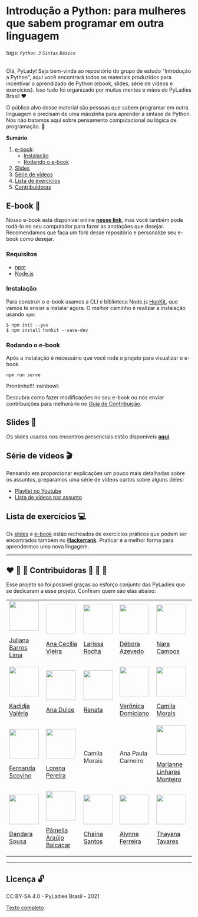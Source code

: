 # Introdução a Python: para mulheres que sabem programar em outra linguagem

###### tags: `Python 3` `Sintax` `Básico`

Olá, PyLady! Seja bem-vinda ao repositório do grupo de estudo "Introdução a Python", aqui você encontrará todos os materiais produzidos para incentivar o aprendizado de Python (ebook, slides, série de vídeos e exercícios). Isso tudo foi organizado por muitas mentes e mãos do PyLadies Brasil :heart:

O público alvo desse material são pessoas que sabem programar em outra linguagem e precisam de uma mãozinha para aprender a sintaxe de Python. Nós não tratamos aqui sobre pensamento computacional ou lógica de programação.
:rocket:

**Sumário**
1. [e-book](#e-book-ledger):
    - [Instalação](#instalação)
    - [Rodando o e-book](#rodando-o-e-book)
2. [Slides](#slides-dvd)
3. [Série de vídeos](#série-de-vídeos-clapper)
4. [Lista de exercícios](#lista-de-exercícios-female-technologist)
5. [Contribuidoras](#heart-orange_heart-yellow_heart-contribuidoras-green_heart-blue_heart-purple_heart)


## E-book :ledger:
Nosso e-book está disponível online **[nesse link](https://introducao-a-python-pyladies-brasil.netlify.app/)**, mas você também pode rodá-lo no seu computador para fazer as anotações que desejar. Recomendamos que faça um fork desse repositório e personalize seu e-book como desejar.

### Requisitos

- [npm](https://www.npmjs.com/get-npm)
- [Node.js](https://nodejs.org/en/)

### Instalação

Para construir o e-book usamos a CLI e biblioteca Node.js [HonKit](https://github.com/honkit/honkit/), que vamos te ensiar a instalar agora. O melhor caminho é realizar a instalação usando `npm`:

```
$ npm init --yes
$ npm install honkit --save-dev
```
### Rodando o e-book

Após a instalação é necessário que você rode o projeto para visualizar o e-book.

```
npm run serve
```

Prontinho!!! :rainbowl:

Descubra como fazer modificações no seu e-book ou nos enviar contribuições para melhorá-lo no [Guia de Contribuição](CONTRIBUITING.md).

## Slides :dvd:

Os slides usados nos encontros presenciais estão disponíveis **[aqui](slides.pdf)**.

## Série de vídeos :clapper:

Pensando em proporcionar explicações um pouco mais detalhadas sobre os assuntos, preparamos uma série de vídeos curtos sobre alguns deles:

- [Playlist no Youtube](https://youtube.com/playlist?list=PL0tfcsij9geHSKlUwYXHaJRaGMRWDyLmW)
- [Lista de vídeos por assunto](serie_youtube.md)

## Lista de exercícios :computer:

Os [slides](slides.pdf) e [e-book](https://introducao-a-python-pyladies-brasil.netlify.app/) estão recheados de exercícios práticos que podem ser encontrados também no **[Hackerrank](https://www.hackerrank.com/introducao-a-python-pyladies-brasil)**. Praticar é a melhor forma para aprendermos uma nova lingagem.

---
## :heart: :orange_heart: :yellow_heart: Contribuidoras :green_heart: :blue_heart: :purple_heart:

Esse projeto só foi possível graças ao esforço conjunto das PyLadies que se dedicaram a esse projeto. Confiram quem são elas abaixo:

<!-- 
Estamos usando uma estrutura de tabela html para listar as contribuidoras desse projeto. Tudo que você precisa fazer é copiar o codigo que temos nas linhas abaixo e fazer as substituições de acordo ;)

Para adicionar uma nova pessoa à lista use as linhas abaixo fazendo os ajustes necessários: 
    1. lembre de inserir o link da foto da lady entre aspas onde está escrito "LINK DA FOTO"
    2. lembre de inserir o link de referência da lady entre aspas onde está escrito "LINK DA LADY"
    3. por fim, lembre de inserir o nome da lady entre aspas onde está escrito NOME DA LADY 
Assim cada lady terá sua fotinha e um link social 


    <td>
        <img src="LINK_DA_FOTO" width="80" height="80" /><br>
        <p><a href="LINK_DA_LADY">NOME_DA_LADY</a></p>
    </td>
-->

<center>
<table>
<tr>
    <td>
        <img src="https://avatars.githubusercontent.com/u/12106738?v=4" width="80" height="80" /><br>
        <p><a href="https://github.com/tiidadavena">Juliana Barros Lima</a></p>
    </td>
    <td>
        <img ssrc="https://avatars.githubusercontent.com/u/30605862?v=4" width="80" height="80" /><br>
        <p><a href="https://github.com/cecivieira">Ana Cecília Vieira</a></p>
    </td>
    <td>
        <img src="https://avatars.githubusercontent.com/u/69212483?v=4" width="80" height="80" /><br>
        <p><a href="https://github.com/Larissa-Rocha">Larissa Rocha</a></p>
    </td>
    <td>
        <img src="https://avatars.githubusercontent.com/u/5026063?v=4" width="80" height="80" /><br>
        <p><a href="https://github.com/deboraazevedo">Débora Azevedo</a></p>
    </td>
    <td>
        <img src="https://avatars.githubusercontent.com/u/63564756?v=4" width="80" height="80" /><br>
        <p><a href="https://github.com/naracampos">Nara Campos</a></p>
    </td>
</tr>
<tr>
    <td>
        <img src="https://avatars.githubusercontent.com/u/62582168?v=4" width="80" height="80" /><br>
        <p><a href="https://github.com/Kadidjah">Kadidja Valéria</a></p>
    </td>
    <td>
        <img src="https://avatars.githubusercontent.com/u/13003907?v=4" width="80" height="80" /><br>
        <p><a href="https://github.com/anadulce">Ana Dulce</a></p>
    </td>
    <td>
        <img src="https://avatars.githubusercontent.com/u/30702989?v=4" width="80" height="80" /><br>
        <p><a href="https://github.com/22renata">Renata</a></p>
    </td>
    <td>
        <img src="https://avatars.githubusercontent.com/u/69085370?v=4" width="80" height="80" /><br>
        <p><a href="https://github.com/vevedomiciano">Verônica Domiciano</a></p>
    </td>
    <td>
        <img src="https://avatars.githubusercontent.com/u/79805515?v=4" width="80" height="80" /><br>
        <p><a href="https://github.com/MoraisCamila91">Camila Morais</a></p>
    </td>    
</tr>
<tr>
    <td>
        <img src="https://avatars.githubusercontent.com/u/20743819?v=4" width="80" height="80" /><br>
        <p><a href="https://github.com/fernandascovino">Fernanda Scovino</a></p>
    </td>
    <td>
        <img src="https://avatars.githubusercontent.com/u/9660774?v=4" width="80" height="80" /><br>
        <p><a href="https://github.com/Lorenaps">Lorena Pereira</a></p>
    </td>
    <td>
        <p>Camila Morais</p>
    </td>
    <td>
        <p>Ana Paula Carneiro</p>
    </td>
    <td>
        <img src="https://avatars.githubusercontent.com/u/8157164?v=4" width="80" height="80" /><br>
        <p><a href="https://github.com/hereismari">Marianne Linhares Monteiro</a></p>
    </td>
</tr>
<tr>
    <td>
        <img src="https://avatars.githubusercontent.com/u/9946227?v=4" width="80" height="80" /><br>
        <p><a href="https://github.com/dandaramcsousa">Dandara Sousa</a></p>
    </td>
    <td>
        <img src="https://avatars.githubusercontent.com/u/34974649?v=4" width="80" height="80" /><br>
        <p><a href="https://github.com/pamellabiotec">Pâmella Araújo Balcaçar</a></p>
    </td>
    <td>
        <img src="https://avatars.githubusercontent.com/u/49278266?v=4" width="80" height="80" /><br>
        <p><a href="https://github.com/chainao">Chaina Santos</a></p>
    </td>
    <td>
        <img src="https://avatars.githubusercontent.com/u/17454743?v=4" width="80" height="80" /><br>
        <p><a href="https://github.com/alynnefs">Alynne Ferreira</a></p>
    </td>
    <td>
        <img src="https://avatars.githubusercontent.com/u/27288941?v=4" width="80" height="80" /><br>
        <p><a href="https://github.com/thayanavt">Thayana Tavares</a></p>
    </td>
</tr>
</table>
</center>

---
## Licença :unlock:

CC BY-SA 4.0 - PyLadies Brasil - 2021

[Texto completo](LICENSE)
